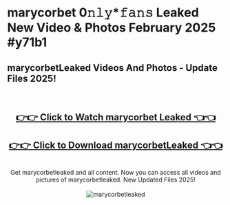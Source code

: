 # marycorbet 0𝚗𝚕𝚢*𝚏𝚊𝚗𝚜 Leaked New Video & Photos February 2025 #y71b1

<h2>marycorbetLeaked Videos And Photos - Update Files 2025!</h2>
<br>
<div align="center">
<h2><a href="https://mediaupload.pro?title=marycorbet&ref=11F" rel="nofollow">👉👉 Click to Watch marycorbet Leaked 👈👈</a></h2>
<h2><a href="https://mediaupload.pro?title=marycorbet&ref=11F" rel="nofollow">👉👉 Click to Download marycorbetLeaked 👈👈</a></h2>
<br>
Get marycorbetleaked and all content. Now you can access all videos and pictures of marycorbetleaked. New Updated Files 2025!
<br>
<br>
<a href="https://mediaupload.pro?title=marycorbet&ref=11F" rel="nofollow" data-target="animated-image.originalLink"><img src="https://i.ibb.co/Gkj2r4b/banner.png" alt="marycorbetleaked" style="max-width: 100%; display: inline-block;" data-target="animated-image.originalImage"></a>
</div>
<br>


